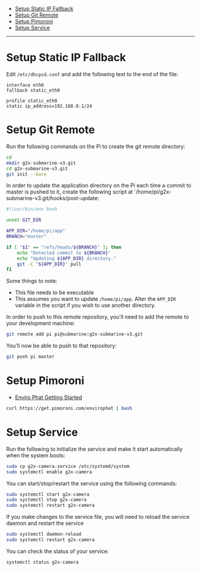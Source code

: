 - [Setup Static IP Fallback](#setup-static-ip-fallback)
- [Setup Git Remote](#setup-git-remote)
- [Setup Pimoroni](#setup-pimoroni)
- [Setup Service](#setup-service)

---

# Setup Static IP Fallback

Edit `/etc/dhcpcd.conf` and add the following text to the end of the file:

```
interface eth0
fallback static_eth0

profile static_eth0
static ip_address=192.168.0.1/24
```

# Setup Git Remote

Run the following commands on the Pi to create the git remote directory:

```sh
cd
mkdir g2x-submarine-v3.git
cd g2x-submarine-v3.git
git init --bare
```

In order to update the application directory on the Pi each time a commit to master is pushed to it, create the following script at `/home/pi/g2x-submarine-v3.git/hooks/post-update:

```sh
#!/usr/bin/env bash

unset GIT_DIR

APP_DIR="/home/pi/app"
BRANCH="master"

if [ "$1" == "refs/heads/${BRANCH}" ]; then
    echo "Detected commit to ${BRANCH}"
    echo "Updating ${APP_DIR} directory."
    git -C "${APP_DIR}" pull
fi
```

Some things to note:

- This file needs to be executable
- This assumes you want to update `/home/pi/app`. Alter the `APP_DIR` variable in the script if you wish to use another directory.

In order to push to this remote repository, you'll need to add the remote to your development machine:

```sh
git remote add pi pi@submarine:g2x-submarine-v3.git
```

You'll now be able to push to that repository:

```sh
git push pi master
```

# Setup Pimoroni

- [Enviro Phat Getting Started](https://learn.pimoroni.com/tutorial/sandyj/getting-started-with-enviro-phat)

```bash
curl https://get.pimoroni.com/envirophat | bash
```

# Setup Service

Run the following to initialize the service and make it start automatically when the system boots:

```bash
sudo cp g2x-camera.service /etc/systemd/system
sudo systemctl enable g2x-camera
```

You can start/stop/restart the service using the following commands:

```bash
sudo systemctl start g2x-camera
sudo systemctl stop g2x-camera
sudo systemctl restart g2x-camera
```

If you make changes to the service file, you will need to reload the service daemon and restart the service

```bash
sudo systemctl daemon-reload
sudo systemctl restart g2x-camera
```

You can check the status of your service:

```bash
systemctl status g2x-camera
```
